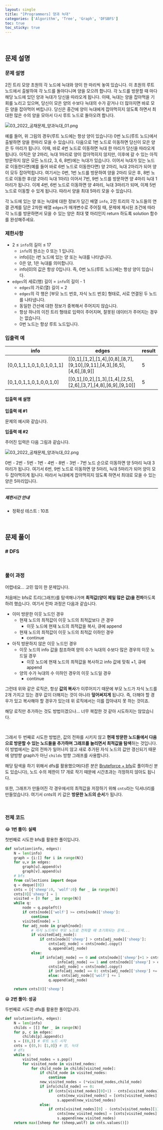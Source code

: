 ```yaml
---
layout: single
title: "[Programmers] 양과 늑대"
categories: ['Algorithm', 'Tree', 'Graph', 'DFSBFS']
toc: true
toc_sticky: true
---
```




<br>

## 문제 설명

### 문제 설명

2진 트리 모양 초원의 각 노드에 늑대와 양이 한 마리씩 놓여 있습니다. 이 초원의 루트 노드에서 출발하여 각 노드를 돌아다니며 양을 모으려 합니다. 각 노드를 방문할 때 마다 해당 노드에 있던 양과 늑대가 당신을 따라오게 됩니다. 이때, 늑대는 양을 잡아먹을 기회를 노리고 있으며, 당신이 모은 양의 수보다 늑대의 수가 같거나 더 많아지면 바로 모든 양을 잡아먹어 버립니다. 당신은 중간에 양이 늑대에게 잡아먹히지 않도록 하면서 최대한 많은 수의 양을 모아서 다시 루트 노드로 돌아오려 합니다.

![03_2022_공채문제_양과늑대_01.png](https://grepp-programmers.s3.ap-northeast-2.amazonaws.com/files/production/ed7118a9-a99b-4f3a-9779-a94816529e78/03_2022_%E1%84%80%E1%85%A9%E1%86%BC%E1%84%8E%E1%85%A2%E1%84%86%E1%85%AE%E1%86%AB%E1%84%8C%E1%85%A6_%E1%84%8B%E1%85%A3%E1%86%BC%E1%84%80%E1%85%AA%E1%84%82%E1%85%B3%E1%86%A8%E1%84%83%E1%85%A2_01.png)

예를 들어, 위 그림의 경우(루트 노드에는 항상 양이 있습니다) 0번 노드(루트 노드)에서 출발하면 양을 한마리 모을 수 있습니다. 다음으로 1번 노드로 이동하면 당신이 모은 양은 두 마리가 됩니다. 이때, 바로 4번 노드로 이동하면 늑대 한 마리가 당신을 따라오게 됩니다. 아직은 양 2마리, 늑대 1마리로 양이 잡아먹히지 않지만, 이후에 갈 수 있는 아직 방문하지 않은 모든 노드(2, 3, 6, 8번)에는 늑대가 있습니다. 이어서 늑대가 있는 노드로 이동한다면(예를 들어 바로 6번 노드로 이동한다면) 양 2마리, 늑대 2마리가 되어 양이 모두 잡아먹힙니다. 여기서는 0번, 1번 노드를 방문하여 양을 2마리 모은 후, 8번 노드로 이동한 후(양 2마리 늑대 1마리) 이어서 7번, 9번 노드를 방문하면 양 4마리 늑대 1마리가 됩니다. 이제 4번, 6번 노드로 이동하면 양 4마리, 늑대 3마리가 되며, 이제 5번 노드로 이동할 수 있게 됩니다. 따라서 양을 최대 5마리 모을 수 있습니다.

각 노드에 있는 양 또는 늑대에 대한 정보가 담긴 배열 `info`, 2진 트리의 각 노드들의 연결 관계를 담은 2차원 배열 `edges`가 매개변수로 주어질 때, 문제에 제시된 조건에 따라 각 노드를 방문하면서 모을 수 있는 양은 최대 몇 마리인지 return 하도록 solution 함수를 완성해주세요.

### 제한사항

- 2 ≤ `info`의 길이 ≤ 17
  - `info`의 원소는 0 또는 1 입니다.
  - info[i]는 i번 노드에 있는 양 또는 늑대를 나타냅니다.
  - 0은 양, 1은 늑대를 의미합니다.
  - info[0]의 값은 항상 0입니다. 즉, 0번 노드(루트 노드)에는 항상 양이 있습니다.
- `edges`의 세로(행) 길이 = `info`의 길이 - 1
  - `edges`의 가로(열) 길이 = 2
  - `edges`의 각 행은 [부모 노드 번호, 자식 노드 번호] 형태로, 서로 연결된 두 노드를 나타냅니다.
  - 동일한 간선에 대한 정보가 중복해서 주어지지 않습니다.
  - 항상 하나의 이진 트리 형태로 입력이 주어지며, 잘못된 데이터가 주어지는 경우는 없습니다.
  - 0번 노드는 항상 루트 노드입니다.

### 입출력 예

| info                      | edges                                                        | result |
| ------------------------- | ------------------------------------------------------------ | ------ |
| [0,0,1,1,1,0,1,0,1,0,1,1] | [[0,1],[1,2],[1,4],[0,8],[8,7],[9,10],[9,11],[4,3],[6,5],[4,6],[8,9]] | 5      |
| [0,1,0,1,1,0,1,0,0,1,0]   | [[0,1],[0,2],[1,3],[1,4],[2,5],[2,6],[3,7],[4,8],[6,9],[9,10]] | 5      |

#### 입출력 예 설명

**입출력 예 #1**

문제의 예시와 같습니다.

**입출력 예 #2**

주어진 입력은 다음 그림과 같습니다.

![03_2022_공채문제_양과늑대_02.png](https://grepp-programmers.s3.ap-northeast-2.amazonaws.com/files/production/32656ee0-814e-4dd9-93a3-abed1ce31ec1/03_2022_%E1%84%80%E1%85%A9%E1%86%BC%E1%84%8E%E1%85%A2%E1%84%86%E1%85%AE%E1%86%AB%E1%84%8C%E1%85%A6_%E1%84%8B%E1%85%A3%E1%86%BC%E1%84%80%E1%85%AA%E1%84%82%E1%85%B3%E1%86%A8%E1%84%83%E1%85%A2_02.png)

0번 - 2번 - 5번 - 1번 - 4번 - 8번 - 3번 - 7번 노드 순으로 이동하면 양 5마리 늑대 3마리가 됩니다. 여기서 6번, 9번 노드로 이동하면 양 5마리, 늑대 5마리가 되어 양이 모두 잡아먹히게 됩니다. 따라서 늑대에게 잡아먹히지 않도록 하면서 최대로 모을 수 있는 양은 5마리입니다.

------

##### 제한시간 안내

- 정확성 테스트 : 10초

<br>

## 문제 풀이

### \# DFS

<br>

### 풀이 과정

어렵네요... 고민 많이 한 문제입니다. 

처음에는 bfs로 트리(그래프)를 탐색해나가며 **최적값(양이 제일 많은 값)을 전파**하도록 하려 했습니다. 여기서 전파 과정은 다음과 같습니다. 

* 이미 방문한 이웃 노드인 경우
  * 현재 노드의 최적값이 이웃 노드의 최적값보다 큰 경우
    * 이웃 노드에 현재 노드의 최적값을 복사, 큐에 append
  * 현재 노드의 최적값이 이웃 노드의 최적값 이하인 경우
    * continue
* 아직 방문하지 않은 이웃 노드인 경우
  * 이웃 노드의 info 값을 참조하여 양의 수가 늑대의 수보다 많은 경우의 이웃 노드일 경우
    * 이웃 노드에 현재 노드의 최적값을 복사하고 info 값에 맞춰 +1, 큐에 append
  * 양의 수가 늑대의 수 이하인 경우의 이웃 노드일 경우
    * continue

그런데 위와 같은 로직은, 항상 **값의 복사**가 이루어지기 때문에 부모 노드가 자식 노드를 2개 가지고 있는 경우 값이 더해지는 것이 아니라 **덮어써지게** 됩니다. 즉, 더해야 할 경우가 있고 복사해야 할 경우가 있는데 위 로직에서는 이를 잡아내지 못 하는 것이죠. 

해당 로직만 추가하는 것도 방법이겠으나... 너무 복잡한 것 같아 시도하지는 않았습니다. 

<br>

그래서 두 번째로 시도한 방법은, 값의 전파를 시키지 않고 **현재 방문한 노드들에서 다음으로 방문할 수 있는 노드들을 추가하며 그래프를 늘리면서 최적값을 탐색**하는 것입니다. 이 방법에서는 값의 전파가 일어나지 않고 새로 추가된 자식 노드의 값만 갱신되기 때문에 양방향 graph가 아닌 `childs` 방향 그래프를 사용합니다. 

해당 탐색을 하기 위해서 dfs를 활용했으며(다른 분은 [Bruteforce + bfs](https://wadekang.tistory.com/10)로 풀이하신 분도 있습니다), 노드 수의 제한이 17 개로 작기 때문에 시간초과는 걱정하지 않아도 됩니다. 

또한, 그래프가 만들어진 각 경우에서의 최적값을 저장하기 위해 `cnts`라는 딕셔너리를 만들었습니다. 여기서 cnts의 키 값은 **방문한 노드의 순서**가 됩니다. 

<br>

### 전체 코드

😂 **1번 풀이: 실패**

첫번째로 시도한 bfs를 활용한 풀이입니다. 

```python
def solution(info, edges):
    N = len(info)
    graph = {i:[] for i in range(N)}
    for u,v in edges:
        graph[u].append(v)
        graph[v].append(u)
    # bfs
    from collections import deque
    q = deque([0])
    cnts = [{'sheep':0, 'wolf':0} for _ in range(N)]
    cnts[0]['sheep'] = 1
    visited = [0 for _ in range(N)]
    while q:
        node = q.popleft()
        if cnts[node]['wolf'] >= cnts[node]['sheep']:
            continue
        visited[node] = 1
        for adj_node in graph[node]:
            # 자식 노드에서 부모 노드로 전파할 때 초기화되는 문제...
            if visited[adj_node]:
                if cnts[node]['sheep'] > cnts[adj_node]['sheep']:
                    cnts[adj_node] = cnts[node].copy()
                    q.append(adj_node)
            else:
                if info[adj_node] == 0 and cnts[node]['sheep']+1 > cnts[node]['wolf'] or\
                        info[adj_node] == 1 and cnts[node]['sheep'] > cnts[node]['wolf']+1:
                    cnts[adj_node] = cnts[node].copy()
                    if info[adj_node] == 0: cnts[adj_node]['sheep'] += 1
                    else: cnts[adj_node]['wolf'] += 1
                    q.append(adj_node)

    return cnts[0]['sheep']
```



😁 **2번 풀이: 성공**

두번째로 시도한 dfs를 활용한 풀이입니다. 

```python
def solution(info, edges):
    N = len(info)
    childs = [[] for _ in range(N)]
    for p, c in edges:
        childs[p].append(c)
    s = [(0,)] # 루트 노드 시작
    cnts = {(0,): [1,0]} # 양, 늑대
    # dfs
    while s:
        visited_nodes = s.pop()
        for visited_node in visited_nodes:
            for child_node in childs[visited_node]:
                if child_node in visited_nodes:
                    continue
                new_visited_nodes = (*visited_nodes,child_node)
                if info[child_node] == 0: 
                    if (cnts[visited_nodes][0]+1) - cnts[visited_nodes][1] > 0 and visited_nodes not in s:
                        cnts[new_visited_nodes] = [cnts[visited_nodes][0]+1,cnts[visited_nodes][1]]
                        s.append(new_visited_nodes)
                else:
                    if cnts[visited_nodes][0] - (cnts[visited_nodes][1]+1) > 0 and visited_nodes not in s:
                        cnts[new_visited_nodes] = [cnts[visited_nodes][0],cnts[visited_nodes][1]+1]
                        s.append(new_visited_nodes)
    return max([sheep for (sheep,wolf) in cnts.values()])
```





<br>

